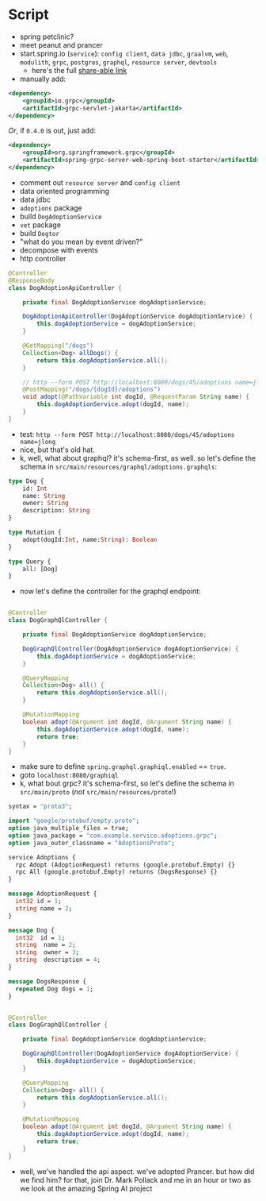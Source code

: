 # Script

* spring petclinic?
* meet peanut and prancer
* start.spring.io (`service`): `config client`, `data jdbc`, `graalvm`, `web`, `modulith`, `grpc`, `postgres`, `graphql`, `resource server`, `devtools`
  * here's the full [share-able link](https://start.spring.io/#!type=maven-project&language=java&platformVersion=3.4.4-SNAPSHOT&packaging=jar&jvmVersion=23&groupId=com.example&artifactId=service&name=service&description=Demo%20project%20for%20Spring%20Boot&packageName=com.example.service&dependencies=web,postgresql,modulith,oauth2-resource-server,data-jdbc,native,spring-grpc,graphql,cloud-config-client,devtools)
* manually add:

```xml
<dependency>
    <groupId>io.grpc</groupId>
    <artifactId>grpc-servlet-jakarta</artifactId>
</dependency>
```

_Or_, if `0.4.0` is out, just add:

```xml
<dependency>
    <groupId>org.springframework.grpc</groupId>
    <artifactId>spring-grpc-server-web-spring-boot-starter</artifactId>
</dependency>
```

* comment out `resource server` and `config client`
* data oriented programming
* data jdbc
* `adoptions` package 
* build `DogAdoptionService`
* `vet` package
* build `Dogtor`
* "what do you mean by event driven?"
* decompose with events
* http controller

```java
@Controller
@ResponseBody
class DogAdoptionApiController {

    private final DogAdoptionService dogAdoptionService;

    DogAdoptionApiController(DogAdoptionService dogAdoptionService) {
        this.dogAdoptionService = dogAdoptionService;
    }

    @GetMapping("/dogs")
    Collection<Dog> allDogs() {
        return this.dogAdoptionService.all();
    }

    // http --form POST http://localhost:8080/dogs/45/adoptions name=jlong
    @PostMapping("/dogs/{dogId}/adoptions")
    void adopt(@PathVariable int dogId, @RequestParam String name) {
        this.dogAdoptionService.adopt(dogId, name);
    }
}
```

* test: ` http --form POST http://localhost:8080/dogs/45/adoptions name=jlong `
* nice, but that's old hat.
* k, well, what about graphql? it's schema-first, as well. so let's define the schema in `src/main/resources/graphql/adoptions.graphqls`:

```graphql
type Dog {
    id: Int
    name: String
    owner: String
    description: String
}

type Mutation {
    adopt(dogId:Int, name:String): Boolean
}

type Query {
    all: [Dog]
}
```

* now let's define the controller for the graphql endpoint:

```java

@Controller
class DogGraphQlController {

    private final DogAdoptionService dogAdoptionService;

    DogGraphQlController(DogAdoptionService dogAdoptionService) {
        this.dogAdoptionService = dogAdoptionService;
    }

    @QueryMapping
    Collection<Dog> all() {
        return this.dogAdoptionService.all();
    }

    @MutationMapping
    boolean adopt(@Argument int dogId, @Argument String name) {
        this.dogAdoptionService.adopt(dogId, name);
        return true;
    }
}
```

* make sure to define `spring.graphql.graphiql.enabled` == `true`.
* goto `localhost:8080/graphiql`
* k, what bout grpc? it's schema-first, so let's define the schema in `src/main/proto` (_not_ `src/main/resources/proto`!)

```protobuf
syntax = "proto3";

import "google/protobuf/empty.proto";
option java_multiple_files = true;
option java_package = "com.example.service.adoptions.grpc";
option java_outer_classname = "AdoptionsProto";

service Adoptions {
  rpc Adopt (AdoptionRequest) returns (google.protobuf.Empty) {}
  rpc All (google.protobuf.Empty) returns (DogsResponse) {}
}

message AdoptionRequest {
  int32 id = 1;
  string name = 2;
}

message Dog {
  int32  id = 1;
  string  name = 2;
  string  owner = 3;
  string  description = 4;
}

message DogsResponse {
  repeated Dog dogs = 1;
}

```


```java

@Controller
class DogGraphQlController {

    private final DogAdoptionService dogAdoptionService;

    DogGraphQlController(DogAdoptionService dogAdoptionService) {
        this.dogAdoptionService = dogAdoptionService;
    }

    @QueryMapping
    Collection<Dog> all() {
        return this.dogAdoptionService.all();
    }

    @MutationMapping
    boolean adopt(@Argument int dogId, @Argument String name) {
        this.dogAdoptionService.adopt(dogId, name);
        return true;
    }
}


```


* well, we've handled the api aspect. we've adopted Prancer. but how did we find him? for that, join Dr. Mark Pollack and me in an hour or two as we look at the amazing Spring AI project